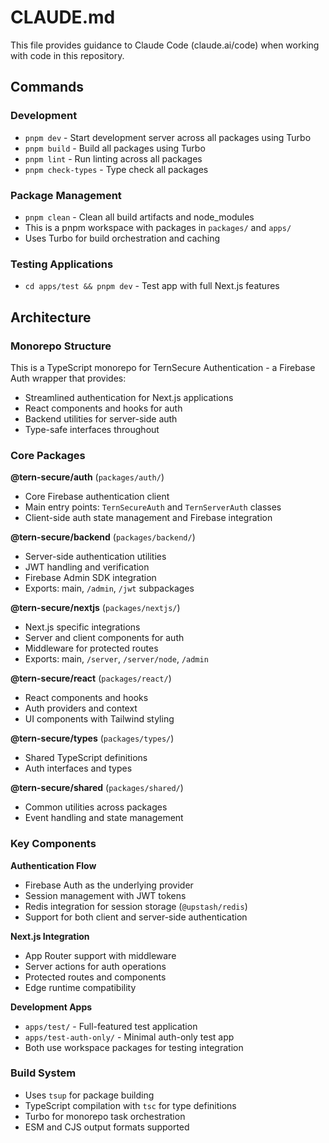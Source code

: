 # CLAUDE.md

This file provides guidance to Claude Code (claude.ai/code) when working with code in this repository.

## Commands

### Development
- `pnpm dev` - Start development server across all packages using Turbo
- `pnpm build` - Build all packages using Turbo
- `pnpm lint` - Run linting across all packages
- `pnpm check-types` - Type check all packages

### Package Management
- `pnpm clean` - Clean all build artifacts and node_modules
- This is a pnpm workspace with packages in `packages/` and `apps/`
- Uses Turbo for build orchestration and caching

### Testing Applications
- `cd apps/test && pnpm dev` - Test app with full Next.js features

## Architecture

### Monorepo Structure
This is a TypeScript monorepo for TernSecure Authentication - a Firebase Auth wrapper that provides:
- Streamlined authentication for Next.js applications
- React components and hooks for auth
- Backend utilities for server-side auth
- Type-safe interfaces throughout

### Core Packages

**@tern-secure/auth** (`packages/auth/`)
- Core Firebase authentication client
- Main entry points: `TernSecureAuth` and `TernServerAuth` classes
- Client-side auth state management and Firebase integration

**@tern-secure/backend** (`packages/backend/`)
- Server-side authentication utilities
- JWT handling and verification
- Firebase Admin SDK integration
- Exports: main, `/admin`, `/jwt` subpackages

**@tern-secure/nextjs** (`packages/nextjs/`)
- Next.js specific integrations
- Server and client components for auth
- Middleware for protected routes
- Exports: main, `/server`, `/server/node`, `/admin`

**@tern-secure/react** (`packages/react/`)
- React components and hooks
- Auth providers and context
- UI components with Tailwind styling

**@tern-secure/types** (`packages/types/`)
- Shared TypeScript definitions
- Auth interfaces and types

**@tern-secure/shared** (`packages/shared/`)
- Common utilities across packages
- Event handling and state management

### Key Components

**Authentication Flow**
- Firebase Auth as the underlying provider
- Session management with JWT tokens
- Redis integration for session storage (`@upstash/redis`)
- Support for both client and server-side authentication

**Next.js Integration**
- App Router support with middleware
- Server actions for auth operations
- Protected routes and components
- Edge runtime compatibility

**Development Apps**
- `apps/test/` - Full-featured test application
- `apps/test-auth-only/` - Minimal auth-only test app
- Both use workspace packages for testing integration

### Build System
- Uses `tsup` for package building
- TypeScript compilation with `tsc` for type definitions
- Turbo for monorepo task orchestration
- ESM and CJS output formats supported